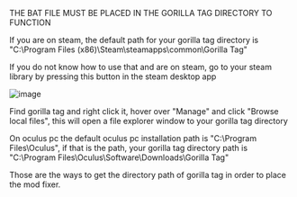 THE BAT FILE MUST BE PLACED IN THE GORILLA TAG DIRECTORY TO FUNCTION

If you are on steam, the default path for your gorilla tag directory is "C:\Program Files (x86)\Steam\steamapps\common\Gorilla Tag"

If you do not know how to use that and are on steam, go to your steam library by pressing this button in the steam desktop app

![image](https://user-images.githubusercontent.com/69125495/208651135-6ff836ff-a2a0-4cc3-869c-110e65adc0c9.png)

Find gorilla tag and right click it, hover over "Manage" and click "Browse local files", this will open a file explorer window to your gorilla tag directory

On oculus pc the default oculus pc installation path is "C:\Program Files\Oculus", if that is the path, your gorilla tag directory path is "C:\Program Files\Oculus\Software\Downloads\Gorilla Tag"

Those are the ways to get the directory path of gorilla tag in order to place the mod fixer.
